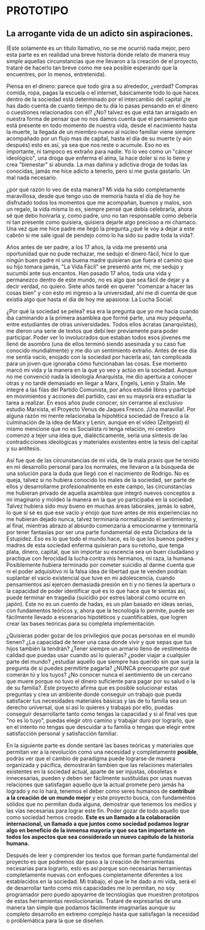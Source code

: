 # PROTOTIPO
## La arrogante vida de un adicto sin aspiraciones.
(Este solamente es un título llamativo, no se me ocurrió nada mejor, pero esta parte es en realidad una breve historia donde relato de manera muy simple aquellas circunstancias que me llevaron a la creación de el proyecto, trataré de hacerlo tan breve como me sea posible esperando que la encuentres, por lo menos, entretenida).

Piensa en el dinero: parece que todo gira a su alrededor, ¿verdad? Compras comida, ropa, pagas la escuela o el internet, básicamente todo lo que haces dentro de la sociedad está determinado por el intercambio del capital ¿te has dado cuenta de cuanto tiempo de tu día lo pasas pensando en el dinero o cuestiones relacionados con él? ¿No? talvez es que está tan arraigado en nuestra forma de pensar que no nos damos cuenta que el pensamiento que está presente en todo momento de nuestra vida, desde el nacimiento hasta la muerte, la llegada de un miembro nuevo al núcleo familiar viene siempre acompañado por un flujo mas de capital, hasta el día de su muerte (y aún después) esto es así, ya sea que nos reste o acumule. Eso no es importante, ni tampoco es extraño para nadie. Yo lo veo como un "cáncer ideológico", una droga que enferma el alma, la hace doler si no lo tiene y crea "bienestar" si abunda. La mas dañina y adictiva droga de todas las conocidas, jamás me hice adicto a tenerlo, pero sí me gusta gastarlo. Un mal nada necesario.

¿por qué razón lo veo de esta manera? Mi vida ha sido completamente maravillosa, desde que tengo uso de memoria hasta el dia de hoy he disfrutado todos los momentos que me acompañan, buenos y malos, son un regalo, la vida misma lo es, siempre pensé que debía celebrarla, ahora sé que debo honrarla y, como padre, uno no tan responsable como debería ni tan presente como quisiera, quisiera dejarle algo precioso a mi chamaco. Una vez que me hice padre me llegó la pregunta ¿qué le voy a dejar a este cabrón si me sale igual de pendejo como lo ha sido su padre toda la vida?.

Años antes de ser padre, a los 17 años, la vida me presentó una oportunidad que no pude rechazar, me sedujo el dinero fácil, hice lo que ningún buen padre ni una buena madre quisieran que fuera el camino que su hijo tomara jamás, "La Vida Fácil" se presentó ante mí, me sedujo y sucumbí ante sus encantos. Han pasado 17 años, toda una vida y permanezco dentro de este mundo, no es algo que sea fácil de dejar y a decir verdad, no quiero. Siete años tardé en querer "comenzar a hacer las cosas bien" y con esto mi ingreso a la universidad, ahí me di cuenta de que existia algo que hasta el dia de hoy me apasiona: La Lucha Social.

¿Por qué la sociedad se pelea? esa era la pregunta que yo me hacía cuando iba caminando a la primera asamblea que formé parte, una muy pequeña, entre estudiantes de otras universidades. Todos ellos ácratas (anarquistas), me dieron una serie de textos que debí leer previamente para poder participar. Poder ver lo involucrados que estaban todos esos jóvenes me llenó de asombro (una de ellos terminó siendo asesinada y su caso fue conocido mundialmente) y me dio un sentimiento extraño. Antes de ese día me sentía vacío, enojado con la sociedad por hacerla así, tan complicada para un joven que ignoraba cómo funcionaban las cosas. Ese momento marcó mi vida y la manera en la que yo veo y actúo en la sociedad. Aunque no me convenció nada la ideología Anarquista, me dio apertura a conocer otras y no tardé demasiado en llegar a Marx, Engels, Lenin y Stalin. Me integré a las filas del Partido Comunista, por años estudié libros y participé en movimientos y acciones del partido, casi en su mayoría era estudiar la tarea a realizar. En esos años pude conocer, sin cerrarme al exclusivo estudio Marxista, el Proyecto Venus de Jaques Fresco. ¡Una maravilla!. Por alguna razón mi mente relacionaba la hipotética sociedad de Fresco a la culminación de la idea de Marx y Lenin, aunque en el vídeo (Zeitgeist) él mismo mencione que no es Socialista ni tenga relación, mi cerebro comenzó a tejer una idea que, dialécticamente, sería una síntesis de las contradicciones ideológicas y materiales existentes entre la tesis del capital y su antítesis.

Así fue que de las circunstancias de mi vida, de la mala praxis que he tenido en mi desarrollo personal para los normales, me llevaron a la búsqueda de una solución para la duda que llegó con el nacimiento de Rodrigo. No es queja, talvez si no hubiera conocido los males de la sociedad, ser parte de ellos y desarrollarme profesionalmente en este campo, las circunstancias me hubieran privado de aquella asamblea que integró nuevos conceptos a mi imaginario y moldeó la manera en la que yo participaba en la sociedad. Talvez hubiera sido muy bueno en muchas áreas laborales, jamás lo sabré, lo que sí sé es que ese vacío y enojo que tuve antes de mis experiencias no me hubieran dejado nunca, talvez terminaría normalizando el sentimiento y, al final, mientras abrazo al absurdo comenzaría a emocionarme y terminaría por tener fantasías por ser una parte fundamental de esta Dictadura de la Estupidez. Eso es lo que todo el mundo hace, es lo que los buenos padres y madres de esta sociedad enferma quisieran para su retoño, que tenga plata, dinero, capital, que sin importar su escencia sea un buen ciudadano y practique con ferocidad la lucha contra mis hermanos, mi raza, la humana. Posiblemente hubiera terminado por cometer suicidio al darme cuenta que ni el poder adquisitivo ni la falsa idea de libertad que te venden podrían suplantar el vacío existencial que tuve en mi adolescencia, cuando pensamientos así ejercen demasiada presión en ti y no tienes la apertura o la capacidad de poder identificar qué es lo que hace que te sientas así, puede terminar en tragedia (suicidio por estres laboral como ocurre en japón). Este no es un cuento de hadas, es un plan basado en ideas serias, con fundamentos teóricos y, ahora que la tecnología lo permite, puede ser fácilmente llevado a escenarios hipotéticos y cuantificables, que logren crear las bases teóricas para su completa implementación.

¿Quisieras poder gozar de los privilegios que pocas personas en el mundo tienen? ¿La capacidad de tener una casa donde vivir y que sepas que tus hijos también la tendrán? ¿Tener siempre un armario lleno de vestimenta de calidad que puedas usar cuando así lo quieras? ¿poder viajar a cualquier parte del mundo? ¿estudiar aquello que siempre has querido sin que surja la pregunta de si puedes permitirte pagarla? ¿NUNCA preocuparte por qué comerán tú y los tuyos? ¿No conocer nunca el sentimiento de un cercano que muere porque no tuvo el dinero suficiente para pagar por su salud o la de su familia?. Este proyecto afirma que es posible solucionar estas preguntas y crea un ambiente donde conseguir un trabajo que pueda satisfacer tus necesidades materiales básicas y las de tu familia sea un derecho universal, que si así lo quieres y trabajas por ello, puedas conseguir desarrollarte tanto como tengas la capacidad y si al final  ves que "no es lo tuyo", puedas elegir otro camino y trabajar duro por lograrlo, que en el intento no tengas que descuidar a tu familia o tengas que elegir entre satisfacción personal y satisfacción familiar.

En la siguiente parte es donde sentaré las bases teóricas y materiales que permitan ver a la revolución como una necesidad y completamente **posible**, podrás ver que el cambio de paradigma puede lograrse de manera organizada y pácifica, demostrarán tambien que las relaciones materiales existentes en la sociedad actual, aparte de ser injustas, obsoletas e innecesarias, pueden y deben ser fácilmente sustituídas por unas nuevas relaciones que satisfagan aquello que la actual promete pero jamás ha logrado y no lo hará, tenemos el deber como seres humanos de **contribuir a la creación de un mundo mejor** y este proyecto busca, con fundamentos sólidos que no permitan duda alguna, demostrar que tenemos los medios y las vías necesarias para lograr este fin. Poder gozar de todo aquello que como sociedad hemos creado. **Este es un llamado a la colaboración internacional, un llamado a que juntos como sociedad podamos lograr algo en beneficio de la inmensa mayoría y que sea tan importante en todos los aspectos que sea considerado un nuevo capítulo de la historia humana.**

Después de leer y comprender los textos que forman parte fundamental del proyecto es que podremos dar paso a la creación de herramientas necesarias para lograrlo, esto es así porque son necesarias herramientas completamente nuevas con enfoques completamente diferentes a los establecidos en la sociedad. Mi trabajo, el que le he dado a mi vida, será el de desarrollar tanto como mis capacidades me lo permitan, no soy programador pero puedo apoyarme de tecnologías que muestren prototipos de estas herramientas revolucionarias. Trataré de expresarlas de una manera tan simple que podamos fácilmente imaginarlas aunque su completo desarrollo en extremo complejo hasta que satisfagan la necesidad o problemática para la que se diseñen.

